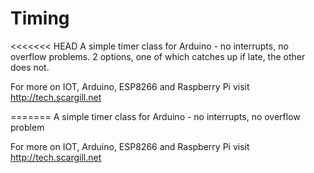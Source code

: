 # Timing
<<<<<<< HEAD
A simple timer class for Arduino - no interrupts, no overflow problems. 2 options,
one of which catches up if late, the other does not.

 For more on IOT, Arduino, ESP8266 and Raspberry Pi visit http://tech.scargill.net


=======
A simple timer class for Arduino - no interrupts, no overflow problem

 For more on IOT, Arduino, ESP8266 and Raspberry Pi visit http://tech.scargill.net
